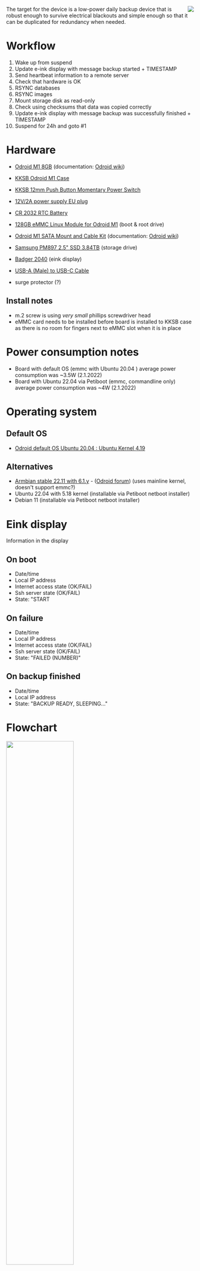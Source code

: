 <a href="https://commons.wikimedia.org/wiki/File:Odroid_M1_with_SATA_mount_cablekit_with_Samsung_SATA_SSD_drive.jpg"><img align="right"   src="https://upload.wikimedia.org/wikipedia/commons/thumb/3/30/Odroid_M1_with_SATA_mount_cablekit_with_Samsung_SATA_SSD_drive.jpg/264px-Odroid_M1_with_SATA_mount_cablekit_with_Samsung_SATA_SSD_drive.jpg" /></a>
The target for the device is a low-power daily backup device that is robust enough to survive electrical blackouts and simple enough so that it can be duplicated for redundancy when needed.

# Workflow

1. Wake up from suspend
2. Update e-ink display with message backup started + TIMESTAMP
3. Send heartbeat information to a remote server
4. Check that hardware is OK
5. RSYNC databases 
6. RSYNC images  
7. Mount storage disk as read-only
8. Check using checksums that data was copied correctly
9. Update e-ink display with message backup was successfully finished + TIMESTAMP
10. Suspend for 24h and goto #1

# Hardware

* [Odroid M1 8GB](https://www.hardkernel.com/shop/odroid-m1-with-8gbyte-ram/) (documentation: [Odroid wiki](https://wiki.odroid.com/odroid-m1/hardware/start))
* [KKSB Odroid M1 Case](https://kksb-cases.com/products/kksb-odroid-m1-chassi)
* [KKSB 12mm Push Button Momentary Power Switch](https://kksb-cases.com/products/kksb-12mm-push-button)
* [12V/2A power supply EU plug](https://www.hardkernel.com/shop/12v-2a-power-supply-eu-plug/)
* [CR 2032 RTC Battery](https://wiki.odroid.com/odroid-m1/getting_started/equip_an_rtc_battery) 
* [128GB eMMC Linux Module for Odroid M1](https://www.hardkernel.com/shop/128gb-emmc-module-m1-linux/) (boot & root drive)
* [Odroid M1 SATA Mount and Cable Kit](https://www.hardkernel.com/shop/m1-sata-mount-and-cable-kit/) (documentation: [Odroid wiki](https://wiki.odroid.com/accessory/cables/sata_holder?s[]=odroid&s[]=m1&s[]=sata))
* [Samsung PM897 2.5" SSD 3.84TB](https://semiconductor.samsung.com/resources/brochure/Samsung%20SATA%20SSD%20PM893%20%20PM897.pdf) (storage drive)
* [Badger 2040](https://shop.pimoroni.com/products/badger-2040) (eink display)
* [USB-A (Male) to USB-C Cable](https://www.tekniikkaosat.fi/tuote/sign-lyhyt-usb-c-kaapeli-nylonista-5v-3a-20cm-hopea)

* surge protector (?)

## Install notes
* m.2 screw is using _very small_ phillips screwdriver head
* eMMC card needs to be installed before board is installed to KKSB case as there is no room for fingers next to eMMC slot when it is in place

# Power consumption notes
* Board with default OS (emmc with Ubuntu 20.04 ) average power consumption was ~3.5W (2.1.2022)
* Board with Ubuntu 22.04 via Petiboot (emmc, commandline only) average power consumption was ~4W (2.1.2022)
 
# Operating system 

## Default OS
* [Odroid default OS Ubuntu 20.04 : Ubuntu Kernel 4.19](https://wiki.odroid.com/odroid-m1/os_images/ubuntu/ubuntu)

## Alternatives 
* [Armbian stable 22.11 with 6.1.y](https://www.armbian.com/odroid-m1/) - ([Odroid forum](https://forum.odroid.com/viewtopic.php?f=214&t=44575)) (uses mainline kernel, doesn't support emmc?)
* Ubuntu 22.04 with 5.18 kernel (installable via Petiboot netboot installer)
* Debian 11 (installable via Petiboot netboot installer)

# Eink display
Information in the display
## On boot
* Date/time
* Local IP address
* Internet access state (OK/FAIL)
* Ssh server state (OK/FAIL)
* State: "START

## On failure
* Date/time
* Local IP address
* Internet access state (OK/FAIL)
* Ssh server state (OK/FAIL)
* State: "FAILED (NUMBER)"

## On backup finished
* Date/time
* Local IP address
* State: "BACKUP READY, SLEEPING..."

# Flowchart
<img src="https://github.com/Ajapaik/Odroid_m1_backup_sbc/blob/main/Odroid%20M1%20backup%20node%20workflow.drawio.svg" width=60% >




